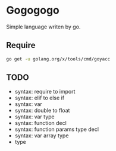 # Gogogogo

Simple language writen by go.

## Require

```sh
go get -u golang.org/x/tools/cmd/goyacc
```

## TODO

+ syntax: require to import
+ syntax: elif to else if
+ syntax: var
+ syntax: double to float
+ syntax: var type
+ syntax: function decl
+ syntax: function params type decl
+ syntax: var array type
+ type
